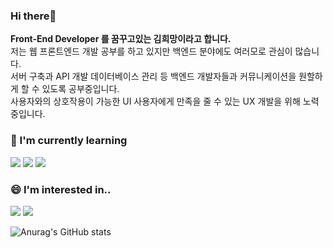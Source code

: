 ### Hi there👋

**Front-End Developer 를 꿈꾸고있는 김희망이라고 합니다.**   
저는 웹 프론트엔드 개발 공부를 하고 있지만 백엔드 분야에도 여러모로 관심이 많습니다.  
서버 구축과 API 개발 데이터베이스 관리 등 백엔드 개발자들과 커뮤니케이션을 원할하게 할 수 있도록 공부중입니다.  
사용자와의 상호작용이 가능한 UI 사용자에게 만족을 줄 수 있는 UX 개발을 위해 노력중입니다.
### 🌱 I'm currently learning
<img src="https://img.shields.io/badge/TypeScript-3178C6?sty quar le=flat-square&logo=TypeScript&logoColor=white"/></a> 
<img src="https://img.shields.io/badge/React-61DAFB?sty quar le=flat-square&logo=React&logoColor=white"/></a> 
<img src="https://img.shields.io/badge/NestJS-E0234E?sty quar le=flat-square&logo=NestJS&logoColor=white"/></a> 

### 😄 I'm interested in..
<img src="https://img.shields.io/badge/Spring-6DB33F?sty quar le=flat-square&logo=Spring&logoColor=white"/></a> 
<img src="https://img.shields.io/badge/Python-3776AB?sty quar le=flat-square&logo=Python&logoColor=white"/></a> 

![Anurag's GitHub stats](https://github-readme-stats.vercel.app/api?username=KIMHUEMANG&show_icons=true&theme=github_dark)

<!--
**KIMHUEMANG/Kimhuemang** is a ✨ _special_ ✨ repository because its `README.md` (this file) appears on your GitHub profile.

Here are some ideas to get you started:

- 🔭 I’m currently working on ...
- 🌱 I’m currently learning ...
- 👯 I’m looking to collaborate on ...
- 🤔 I’m looking for help with ...
- 💬 Ask me about ...
- 📫 How to reach me: ...
- 😄 Pronouns: ...
- ⚡ Fun fact: ...
-->
